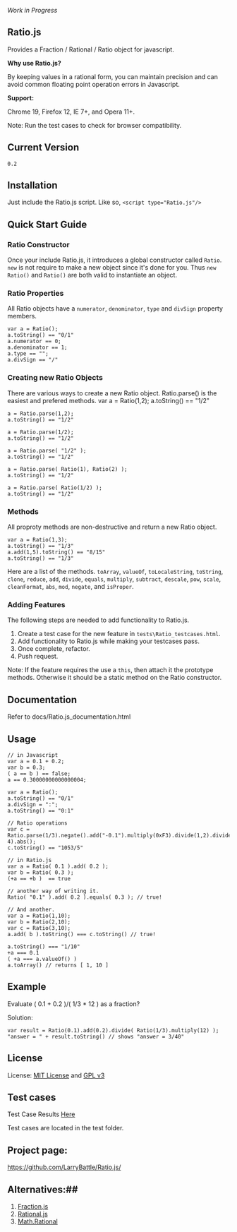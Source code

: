 *Work in Progress*
## Ratio.js ##
Provides a Fraction / Rational / Ratio object for javascript.

**Why use Ratio.js?**

By keeping values in a rational form, you can maintain precision and can avoid common floating point operation errors in Javascript.

**Support:**

Chrome 19, Firefox 12, IE 7+, and Opera 11+.

Note: Run the test cases to check for browser compatibility.

## Current Version ##
	0.2

## Installation ##
Just include the Ratio.js script. Like so, 
    `<script type="Ratio.js"/>`
	
## Quick Start Guide ##

### Ratio Constructor ###
Once your include Ratio.js, it introduces a global constructor called `Ratio`.
`new` is not require to make a new object since it's done for you.
Thus `new Ratio()` and `Ratio()` are both valid to instantiate an object.
	
### Ratio Properties ###
All Ratio objects have a `numerator`, `denominator`, `type` and `divSign` property members.

	var a = Ratio();
	a.toString() == "0/1"
	a.numerator == 0;
	a.denominator == 1;
	a.type == "";
	a.divSign == "/"
### Creating new Ratio Objects ###
There are various ways to create a new Ratio object. Ratio.parse() is the easiest and prefered methods.
	var a = Ratio(1,2);
	a.toString() == "1/2"

	a = Ratio.parse(1,2);
	a.toString() == "1/2"

	a = Ratio.parse(1/2);
	a.toString() == "1/2"

	a = Ratio.parse( "1/2" );
	a.toString() == "1/2"

	a = Ratio.parse( Ratio(1), Ratio(2) );
	a.toString() == "1/2"

	a = Ratio.parse( Ratio(1/2) );
	a.toString() == "1/2"

### Methods ###
All proproty methods are non-destructive and return a new Ratio object.

	var a = Ratio(1,3);
	a.toString() == "1/3"
	a.add(1,5).toString() == "8/15"
	a.toString() == "1/3"
	
Here are a list of the methods.
`toArray`, `valueOf`, `toLocaleString`, `toString`, `clone`, `reduce`, `add`, `divide`, `equals`, `multiply`, `subtract`, `descale`, `pow`, `scale`, `cleanFormat`, `abs`, `mod`, `negate`, and `isProper`.

### Adding Features ###
The following steps are needed to add functionality to Ratio.js.

1. Create a test case for the new feature in `tests\Ratio_testcases.html`.
2. Add functionality to Ratio.js while making your testcases pass.
3. Once complete, refactor.
4. Push request.

Note: If the feature requires the use a `this`, then attach it the prototype methods. Otherwise it should be a static method on the Ratio constructor.

## Documentation ##
Refer to docs/Ratio.js_documentation.html
	
## Usage ##
	// in Javascript
    var a = 0.1 + 0.2;
    var b = 0.3;
    ( a == b ) == false;
    a == 0.30000000000000004;
	
	var a = Ratio();
	a.toString() == "0/1"
	a.divSign = ":";
	a.toString() == "0:1"
	
	// Ratio operations
	var c = Ratio.parse(1/3).negate().add("-0.1").multiply(0xF3).divide(1,2).divide(1e-4).abs();
	c.toString() == "1053/5"

    // in Ratio.js
    var a = Ratio( 0.1 ).add( 0.2 );
    var b = Ratio( 0.3 );
    (+a == +b )  == true
    
    // another way of writing it.
    Ratio( "0.1" ).add( 0.2 ).equals( 0.3 ); // true!
    
    // And another.
    var a = Ratio(1,10);
    var b = Ratio(2,10);
    var c = Ratio(3,10);
    a.add( b ).toString() === c.toString() // true!
    
    a.toString() === "1/10"
    +a === 0.1
    ( +a === a.valueOf() ) 
    a.toArray() // returns [ 1, 10 ]

## Example ## 
Evaluate ( 0.1 + 0.2 )/( 1/3 * 12 ) as a fraction?

Solution:

	var result = Ratio(0.1).add(0.2).divide( Ratio(1/3).multiply(12) );
	"answer = " + result.toString() // shows "answer = 3/40"

## License ##
License: [MIT License](http://www.opensource.org/licenses/mit-license) and 
[GPL v3](http://opensource.org/licenses/GPL-3.0)

## Test cases ##
Test Case Results [Here](http://jsfiddle.net/jKu4q/2/)

Test cases are located in the test folder.

## Project page: ##
<https://github.com/LarryBattle/Ratio.js/><br/>

## Alternatives:##
1. [Fraction.js](http://hypervolu.me/~erik/fraction.js/)
2. [Rational.js](http://code.google.com/p/crumble/source/browse/trunk/rational.js?spec=svn4&r=4)
3. [Math.Rational](http://blog.livedoor.jp/dankogai/js/rational.txt)
